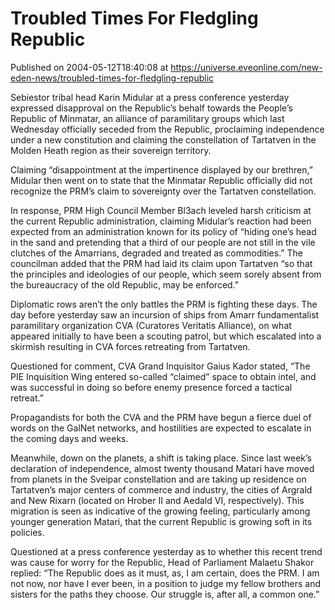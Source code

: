 # Troubled Times For Fledgling Republic
Published on 2004-05-12T18:40:08 at https://universe.eveonline.com/new-eden-news/troubled-times-for-fledgling-republic

Sebiestor tribal head Karin Midular at a press conference yesterday expressed disapproval on the Republic’s behalf towards the People’s Republic of Minmatar, an alliance of paramilitary groups which last Wednesday officially seceded from the Republic, proclaiming independence under a new constitution and claiming the constellation of Tartatven in the Molden Heath region as their sovereign territory.   
  
Claiming “disappointment at the impertinence displayed by our brethren,” Midular then went on to state that the Minmatar Republic officially did not recognize the PRM’s claim to sovereignty over the Tartatven constellation.   
  
In response, PRM High Council Member Bl3ach leveled harsh criticism at the current Republic administration, claiming Midular’s reaction had been expected from an administration known for its policy of “hiding one’s head in the sand and pretending that a third of our people are not still in the vile clutches of the Amarrians, degraded and treated as commodities.” The councilman added that the PRM had laid its claim upon Tartatven “so that the principles and ideologies of our people, which seem sorely absent from the bureaucracy of the old Republic, may be enforced.”   
  
Diplomatic rows aren’t the only battles the PRM is fighting these days. The day before yesterday saw an incursion of ships from Amarr fundamentalist paramilitary organization CVA (Curatores Veritatis Alliance), on what appeared initially to have been a scouting patrol, but which escalated into a skirmish resulting in CVA forces retreating from Tartatven.   
  
Questioned for comment, CVA Grand Inquisitor Gaius Kador stated, “The PIE Inquisition Wing entered so-called “claimed” space to obtain intel, and was successful in doing so before enemy presence forced a tactical retreat.”   
  
Propagandists for both the CVA and the PRM have begun a fierce duel of words on the GalNet networks, and hostilities are expected to escalate in the coming days and weeks.   
  
Meanwhile, down on the planets, a shift is taking place. Since last week’s declaration of independence, almost twenty thousand Matari have moved from planets in the Sveipar constellation and are taking up residence on Tartatven’s major centers of commerce and industry, the cities of Argrald and New Rixarn (located on Hrober II and Aedald VI, respectively). This migration is seen as indicative of the growing feeling, particularly among younger generation Matari, that the current Republic is growing soft in its policies.   
  
Questioned at a press conference yesterday as to whether this recent trend was cause for worry for the Republic, Head of Parliament Malaetu Shakor replied: “The Republic does as it must, as, I am certain, does the PRM. I am not now, nor have I ever been, in a position to judge my fellow brothers and sisters for the paths they choose. Our struggle is, after all, a common one.”
